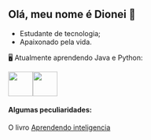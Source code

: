## Olá, meu nome é Dionei 👋
 - Estudante de tecnologia;
 - Apaixonado pela vida.
 
  🖥️ Atualmente aprendendo Java e Python:
  
 <img width='50' heigth='50' src="https://cdn.jsdelivr.net/gh/devicons/devicon/icons/java/java-original.svg" /><img width='50' heigth='50' src="https://cdn.jsdelivr.net/gh/devicons/devicon/icons/python/python-original.svg" />
 
 #### Algumas peculiaridades:
 O livro [Aprendendo inteligencia](https://www.youtube.com/watch?v=RlSCoYwnxr4)
          

            
          
           
          
          
          

